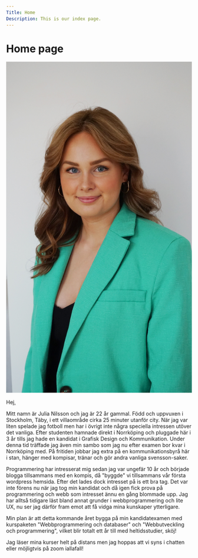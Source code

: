 ```yaml
---
Title: Home
Description: This is our index page.
---
```


Home page
==========================
<div class="bild-text">

<div><img src="assets/img/julia.jpg" alt="Bild på mig" width="3000em"></div>

<div>
<p>Hej,</p>
<p>Mitt namn är Julia Nilsson och jag är 22 år gammal. Född och uppvuxen i Stockholm, Täby, i ett villaområde cirka 25 minuter utanför city.
När jag var liten spelade jag fotboll men har i övrigt inte några speciella intressen utöver det vanliga. Efter studenten hamnade direkt i Norrköping och pluggade här i 3 år tills jag hade en kandidat i Grafisk Design och Kommunikation. Under denna tid träffade jag även min sambo som jag nu efter examen bor kvar i Norrköping med. På fritiden jobbar jag extra på en kommunikationsbyrå här i stan, hänger med kompisar, tränar och gör andra vanliga svensson-saker.</p>
<p>Programmering har intresserat mig sedan jag var ungefär 10 år och började blogga tillsammans med en kompis, då "byggde" vi tillsammans vår första wordpress hemsida. Efter det lades dock intresset på is ett bra tag. Det var inte förens nu när jag tog min kandidat och då igen fick prova på programmering och webb som intresset ännu en gång blommade upp. Jag har alltså tidigare läst bland annat grunder i webbprogrammering och lite UX, nu ser jag därför fram emot att få vidga mina kunskaper ytterligare.</p>
<p>Min plan är att detta kommande året bygga på min kandidatexamen med kurspaketen "Webbprogrammering och databaser" och "Webbutveckling och programmering", vilket blir totalt ett år till med heltidsstudier, sköj!</p>
<p>Jag läser mina kurser helt på distans men jag hoppas att vi syns i chatten eller möjligtvis på zoom iallafall!</p>
</div>
</div>
